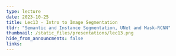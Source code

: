 ```yaml
---
type: lecture
date: 2023-10-25
title: Lec13 - Intro to Image Segmentation
tldr: "Semantic and Instance Segmentation, UNet and Mask-RCNN"
thumbnail: /static_files/presentations/lec13.png
hide_from_announcments: false
links:
---
```


